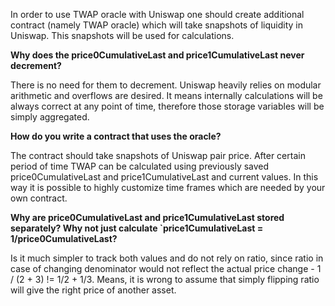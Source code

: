In order to use TWAP oracle with Uniswap one should create additional contract (namely TWAP oracle)
which will take snapshots of liquidity in Uniswap. This snapshots will be used for calculations.

**Why does the price0CumulativeLast and price1CumulativeLast never decrement?**

There is no need for them to decrement. Uniswap heavily relies on modular arithmetic and overflows are desired.
It means internally calculations will be always correct at any point of time, therefore those storage variables will be simply aggregated.

**How do you write a contract that uses the oracle?**

The contract should take snapshots of Uniswap pair price. After certain period of time TWAP can be calculated using previously saved price0CumulativeLast and price1CumulativeLast and current values.
In this way it is possible to highly customize time frames which are needed by your own contract.

**Why are price0CumulativeLast and price1CumulativeLast stored separately? Why not just calculate `price1CumulativeLast = 1/price0CumulativeLast?**

Is it much simpler to track both values and do not rely on ratio, since ratio in case of changing denominator
would not reflect the actual price change - 1 / (2 + 3) != 1/2 + 1/3. Means, it is wrong to assume that simply flipping ratio will give the right price of another asset.
